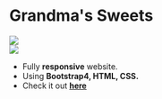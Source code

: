 # Grandma's Sweets

<img src = "https://forthebadge.com/images/badges/built-with-love.svg">

<br>

<img src = "https://img.shields.io/badge/Using-Bootstarp4-orange">

-   Fully **responsive** website.
-   Using **Bootstrap4, HTML, CSS.**
-   Check it out **[here](https://surajitpore0.github.io/grandma-sweets/)**
